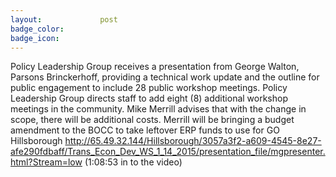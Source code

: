 ```yaml
---
layout:				post
badge_color:		
badge_icon:			
---
```


Policy Leadership Group receives a presentation from George Walton, Parsons Brinckerhoff, providing a technical work update and the outline for public engagement to include 28 public workshop meetings. Policy Leadership Group directs staff to add eight (8) additional workshop meetings in the community.  Mike Merrill advises that with the change in scope, there will be additional costs.  Merrill will be bringing a budget amendment to the BOCC to take leftover ERP funds to use for GO Hillsborough  http://65.49.32.144/Hillsborough/3057a3f2-a609-4545-8e27-afe290fdbaff/Trans_Econ_Dev_WS_1_14_2015/presentation_file/mgpresenter.html?Stream=low (1:08:53 in to the video)